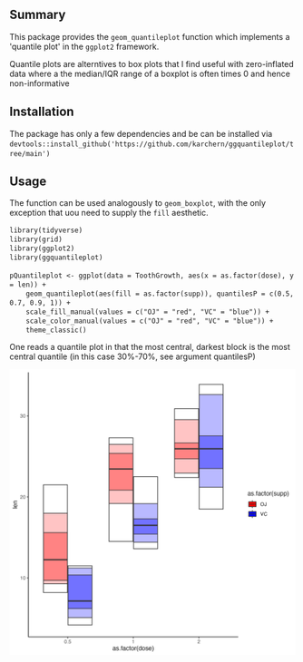 ## Summary

This package provides the `geom_quantileplot` function which implements a 'quantile plot' in the `ggplot2` framework. 

Quantile plots are alterntives to box plots that I find useful with zero-inflated data where a the median/IQR range of a boxplot is often times 0 and hence non-informative

## Installation

The package has only a few dependencies and be can be installed via `devtools::install_github('https://github.com/karchern/ggquantileplot/tree/main')`

## Usage 

The function can be used analogously to `geom_boxplot`, with the only exception that uou need to supply the `fill` aesthetic.

```
library(tidyverse)
library(grid)
library(ggplot2)
library(ggquantileplot)

pQuantileplot <- ggplot(data = ToothGrowth, aes(x = as.factor(dose), y = len)) +
    geom_quantileplot(aes(fill = as.factor(supp)), quantilesP = c(0.5, 0.7, 0.9, 1)) +
    scale_fill_manual(values = c("OJ" = "red", "VC" = "blue")) +
    scale_color_manual(values = c("OJ" = "red", "VC" = "blue")) +
    theme_classic()
```

One reads a quantile plot in that the most central, darkest block is the most central quantile (in this case 30%-70%, see argument quantilesP)

![Image](figure/test.png "test")